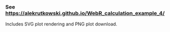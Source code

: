 ### See https://alekrutkowski.github.io/WebR_calculation_example_4/

Includes SVG plot rendering and PNG plot download.
